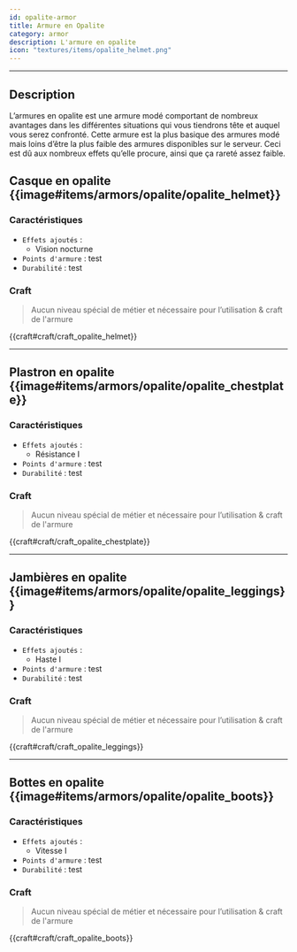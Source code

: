 ```yaml
---
id: opalite-armor
title: Armure en Opalite
category: armor
description: L'armure en opalite 
icon: "textures/items/opalite_helmet.png"
---
```

___

## Description 

L’armures en opalite est une armure modé comportant de nombreux avantages dans les différentes situations qui vous tiendrons tête et auquel vous serez confronté. 
Cette armure est la plus basique des armures modé mais loins d’être la plus faible des armures disponibles sur le serveur. 
Ceci est dû aux nombreux effets qu’elle procure, ainsi que ça rareté assez faible.

## Casque en opalite {{image#items/armors/opalite/opalite_helmet}}

### Caractéristiques

- ``Effets ajoutés`` : 
    * Vision nocturne
- ``Points d'armure`` : test
- ``Durabilité`` : test

### Craft 

> Aucun niveau spécial de métier et nécessaire pour l’utilisation & craft de l'armure

{{craft#craft/craft_opalite_helmet}} 

---

## Plastron en opalite {{image#items/armors/opalite/opalite_chestplate}}

### Caractéristiques

- ``Effets ajoutés`` : 
    * Résistance I
- ``Points d'armure`` : test
- ``Durabilité`` : test

### Craft 

> Aucun niveau spécial de métier et nécessaire pour l’utilisation & craft de l'armure

{{craft#craft/craft_opalite_chestplate}} 

---

## Jambières en opalite {{image#items/armors/opalite/opalite_leggings}}

### Caractéristiques

- ``Effets ajoutés`` : 
    * Haste I
- ``Points d'armure`` : test
- ``Durabilité`` : test

### Craft 

> Aucun niveau spécial de métier et nécessaire pour l’utilisation & craft de l'armure

{{craft#craft/craft_opalite_leggings}} 

---

## Bottes en opalite {{image#items/armors/opalite/opalite_boots}}

### Caractéristiques

- ``Effets ajoutés`` : 
    * Vitesse I
- ``Points d'armure`` : test
- ``Durabilité`` : test

### Craft 

> Aucun niveau spécial de métier et nécessaire pour l’utilisation & craft de l'armure

{{craft#craft/craft_opalite_boots}} 
